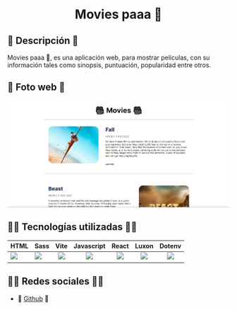<h1 align='center'>Movies paaa 🎥</h1>

## 📜 Descripción 📜

  Movies paaa 🎥, es una aplicación web, para mostrar películas, con su información tales como sinopsis, puntuación, popularidad entre otros.

## 📸 Foto web 📸

  ![Foto web](./src/assets/img/photo_web.jpg)

## 👨‍💻 Tecnologías utilizadas 👨‍💻

  <table>
    <thead>
      <tr>
        <th align='center'>HTML</th>
        <th align='center'>Sass</th>
        <th align='center'>
          Vite
        </th>
        <th align='center'>
          Javascript
        </th>
        <th align='center'>
          React
        </th>
        <th align='center'>
          Luxon
        </th>
        <th align='center'>
          Dotenv
        </th>
      </tr>
    </thead>
    <tbody>
      <tr>
        <td>
          <img src="https://www.svgrepo.com/show/353884/html-5.svg" width="50" />
        </td>
        <td>
          <img src="https://www.svgrepo.com/show/354310/sass.svg" width="50" />
        </td>
        <td align='center'>
          <img src="https://www.svgrepo.com/show/354521/vitejs.svg" width="40" />
        </td>
        <td align='center'>
          <img src="https://www.svgrepo.com/show/355081/js.svg" width="40" />
        </td>
        <td align='center'>
          <img src="https://www.svgrepo.com/show/354259/react.svg" width="40" />
        </td>
        <td align='center'>
          <img src="https://moment.github.io/luxon/docs/_media/Luxon_icon.svg" width="40" />
        </td>
        <td align='center'>
          <img src="https://raw.githubusercontent.com/motdotla/dotenv/master/dotenv.svg" width="40" />
        </td>
      </tr>
    </tbody>
  </table>

## 🙍‍♂️ Redes sociales 🙍‍♂️

  - 🐙 [Github](https://github.com/alejooroncoy) 🐙